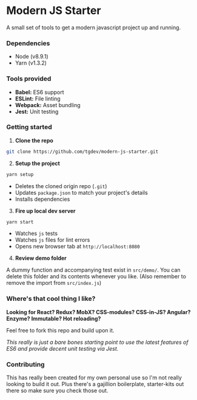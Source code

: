 # Modern JS Starter

A small set of tools to get a modern javascript project up and running.


### Dependencies

- Node (v8.9.1)
- Yarn (v1.3.2)


### Tools provided

- **Babel:**   ES6 support
- **ESLint:**  File linting
- **Webpack:** Asset bundling
- **Jest:**    Unit testing


### Getting started

1. **Clone the repo**

```bash
git clone https://github.com/tgdev/modern-js-starter.git
```

2. **Setup the project**

```bash
yarn setup
```

- Deletes the cloned origin repo (`.git`)
- Updates `package.json` to match your project's details
- Installs dependencies

3. **Fire up local dev server**

```bash
yarn start
```

- Watches `js` tests
- Watches `js` files for lint errors
- Opens new browser tab at `http://localhost:8080`

4. **Review demo folder**

A dummy function and accompanying test exist in `src/demo/`. You can delete this folder and its contents whenever you like. (Also remember to remove the import from `src/index.js`)


### Where's that cool thing I like?

**Looking for React? Redux? MobX? CSS-modules? CSS-in-JS? Angular? Enzyme? Immutable? Hot reloading?**

Feel free to fork this repo and build upon it.

_This really is just a bare bones starting point to use the latest features of ES6 and provide decent unit testing via Jest._


### Contributing

This has really been created for my own personal use so I'm not really looking to build it out. Plus there's a gajillion boilerplate, starter-kits out there so make sure you check those out.
